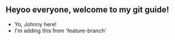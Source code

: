 ## Heyoo everyone, welcome to my git guide!

- Yo, Johnny here!
- I'm adding this from 'feature-branch'